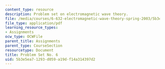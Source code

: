 ```yaml
---
content_type: resource
description: Problem set on electromagnetic wave theory.
file: /media/courses/6-632-electromagnetic-wave-theory-spring-2003/5b3e5ea71293d059a19df14a314397d2_ps6.pdf
file_type: application/pdf
learning_resource_types:
- Assignments
ocw_type: OCWFile
parent_title: Assignments
parent_type: CourseSection
resourcetype: Document
title: Problem Set No. 6
uid: 5b3e5ea7-1293-d059-a19d-f14a314397d2
---
```

